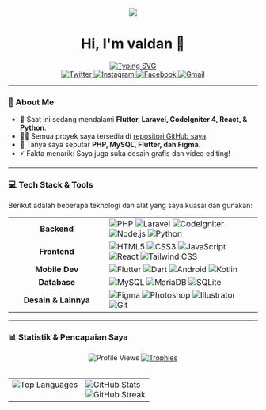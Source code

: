<div align="center">

<img src="https://media.giphy.com/media/v1.Y2lkPWVjZjA1ZTQ3YXJrY2J3YTlobHpjdGlybTZyN3Y1dWsyejRzYXd6a3BydGcwdG14ZyZlcD12MV9naWZzX3JlbGF0ZWQmY3Q9Zw/rVNv010KSUQQwwQzDU/giphy.gif" />

# **Hi, I'm valdan 👋**

<a href="https://github.com/Kiyotakadanzzy">
  <img src="https://readme-typing-svg.herokuapp.com?font=Poppins&weight=600&size=22&duration=3000&color=00FFFF&center=true&vCenter=true&width=450&lines=Student+at+SMKN+1+Lumajang;Software+Engineering+Major;Always+Learning+New+Things" alt="Typing SVG" />
</a>

</div>

<div align="center">
  <a href="https://twitter.com/draz3e" target="_blank">
    <img src="https://img.shields.io/badge/Twitter-1DA1F2?style=for-the-badge&logo=twitter&logoColor=white" alt="Twitter"/>
  </a>
  <a href="https://instagram.com/wyldnc" target="_blank">
    <img src="https://img.shields.io/badge/Instagram-E4405F?style=for-the-badge&logo=instagram&logoColor=white" alt="Instagram"/>
  </a>
  <a href="https://fb.com/kiyotaka danzzy" target="_blank">
    <img src="https://img.shields.io/badge/Facebook-1877F2?style=for-the-badge&logo=facebook&logoColor=white" alt="Facebook"/>
  </a>
  <a href="mailto:emperory.08@gmail.com">
    <img src="https://img.shields.io/badge/Gmail-D14836?style=for-the-badge&logo=gmail&logoColor=white" alt="Gmail"/>
  </a>
</div>

---

### 🚀 About Me

- 🌱 Saat ini sedang mendalami **Flutter, Laravel, CodeIgniter 4, React, & Python**.
- 👨‍💻 Semua proyek saya tersedia di [repositori GitHub saya](https://github.com/Kiyotakadanzzy).
- 💬 Tanya saya seputar **PHP, MySQL, Flutter, dan Figma**.
- ⚡ Fakta menarik: Saya juga suka desain grafis dan video editing!

---

### 💻 Tech Stack & Tools

Berikut adalah beberapa teknologi dan alat yang saya kuasai dan gunakan:

<table>
  <tr>
    <td align="center" width="180"><strong>Backend</strong></td>
    <td>
      <img src="https://img.shields.io/badge/PHP-777BB4?style=for-the-badge&logo=php&logoColor=white" alt="PHP"/>
      <img src="https://img.shields.io/badge/Laravel-FF2D20?style=for-the-badge&logo=laravel&logoColor=white" alt="Laravel"/>
      <img src="https://img.shields.io/badge/CodeIgniter-EF4223?style=for-the-badge&logo=codeigniter&logoColor=white" alt="CodeIgniter"/>
      <img src="https://img.shields.io/badge/Node.js-339933?style=for-the-badge&logo=nodedotjs&logoColor=white" alt="Node.js"/>
      <img src="https://img.shields.io/badge/Python-3776AB?style=for-the-badge&logo=python&logoColor=white" alt="Python"/>
    </td>
  </tr>
  <tr>
    <td align="center"><strong>Frontend</strong></td>
    <td>
      <img src="https://img.shields.io/badge/HTML5-E34F26?style=for-the-badge&logo=html5&logoColor=white" alt="HTML5"/>
      <img src="https://img.shields.io/badge/CSS3-1572B6?style=for-the-badge&logo=css3&logoColor=white" alt="CSS3"/>
      <img src="https://img.shields.io/badge/JavaScript-F7DF1E?style=for-the-badge&logo=javascript&logoColor=black" alt="JavaScript"/>
      <img src="https://img.shields.io/badge/React-61DAFB?style=for-the-badge&logo=react&logoColor=black" alt="React"/>
      <img src="https://img.shields.io/badge/Tailwind_CSS-38B2AC?style=for-the-badge&logo=tailwind-css&logoColor=white" alt="Tailwind CSS"/>
    </td>
  </tr>
  <tr>
    <td align="center"><strong>Mobile Dev</strong></td>
    <td>
      <img src="https://img.shields.io/badge/Flutter-02569B?style=for-the-badge&logo=flutter&logoColor=white" alt="Flutter"/>
      <img src="https://img.shields.io/badge/Dart-0175C2?style=for-the-badge&logo=dart&logoColor=white" alt="Dart"/>
      <img src="https://img.shields.io/badge/Android-3DDC84?style=for-the-badge&logo=android&logoColor=white" alt="Android"/>
      <img src="https://img.shields.io/badge/Kotlin-7F52FF?style=for-the-badge&logo=kotlin&logoColor=white" alt="Kotlin"/>
    </td>
  </tr>
  <tr>
    <td align="center"><strong>Database</strong></td>
    <td>
      <img src="https://img.shields.io/badge/MySQL-4479A1?style=for-the-badge&logo=mysql&logoColor=white" alt="MySQL"/>
      <img src="https://img.shields.io/badge/MariaDB-003545?style=for-the-badge&logo=mariadb&logoColor=white" alt="MariaDB"/>
      <img src="https://img.shields.io/badge/SQLite-003B57?style=for-the-badge&logo=sqlite&logoColor=white" alt="SQLite"/>
    </td>
  </tr>
  <tr>
    <td align="center"><strong>Desain & Lainnya</strong></td>
    <td>
      <img src="https://img.shields.io/badge/Figma-F24E1E?style=for-the-badge&logo=figma&logoColor=white" alt="Figma"/>
      <img src="https://img.shields.io/badge/Adobe_Photoshop-31A8FF?style=for-the-badge&logo=adobe-photoshop&logoColor=white" alt="Photoshop"/>
      <img src="https://img.shields.io/badge/Adobe_Illustrator-FF9A00?style=for-the-badge&logo=adobe-illustrator&logoColor=white" alt="Illustrator"/>
      <img src="https://img.shields.io/badge/Git-F05032?style=for-the-badge&logo=git&logoColor=white" alt="Git"/>
    </td>
  </tr>
</table>

---

### 📊 Statistik & Pencapaian Saya

<div align="center">

<img src="https://komarev.com/ghpvc/?username=kiyotakadanzzy&label=Profile%20Views&color=0e75b6&style=flat-square" alt="Profile Views" />
<a href="https://github.com/ryo-ma/github-profile-trophy">
  <img src="https://github-profile-trophy.vercel.app/?username=kiyotakadanzzy&theme=dracula&column=7&margin-w=15&margin-h=15" alt="Trophies" />
</a>

<br>
<br>

<table>
  <tr>
    <td valign="top">
      <img src="https://github-readme-stats.vercel.app/api/top-langs?username=kiyotakadanzzy&show_icons=true&locale=en&layout=compact&theme=dracula" alt="Top Languages" />
    </td>
    <td valign="top">
      <img src="https://github-readme-stats.vercel.app/api?username=kiyotakadanzzy&show_icons=true&locale=en&theme=dracula" alt="GitHub Stats" />
      <br>
      <img src="https://streak-stats.demolab.com/?user=kiyotakadanzzy&theme=dracula" alt="GitHub Streak" />
    </td>
  </tr>
</table>

</div>
